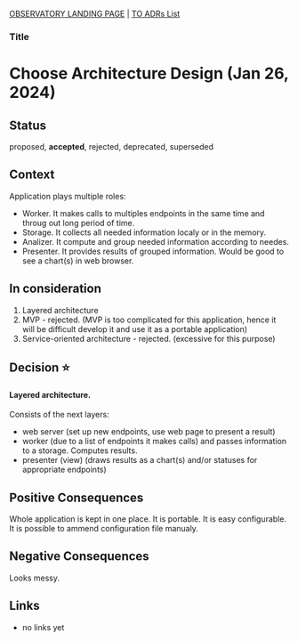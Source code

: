 [OBSERVATORY LANDING PAGE](../../README.md) | [TO ADRs List](./index.md)

### Title
# Choose Architecture Design (Jan 26, 2024)

## Status

proposed, **accepted**, rejected, deprecated, superseded

## Context

Application plays multiple roles:
- Worker. It makes calls to multiples endpoints in the same time and throug out long period of time.
- Storage. It collects all needed information localy or in the memory.
- Analizer. It compute and group needed information according to needes.
- Presenter. It provides results of grouped information. Would be good to see a chart(s) in web browser.

## In consideration

1. Layered architecture
2. MVP - rejected. (MVP is too complicated for this application, hence it will be difficult develop it and use it as a portable application)
3. Service-oriented architecture - rejected. (excessive for this purpose)

## Decision :star:

#### Layered architecture.

Consists of the next layers:
- web server (set up new endpoints, use web page to present a result)
- worker (due to a list of endpoints it makes calls) and passes information to a storage. Computes results.
- presenter (view) (draws results as a chart(s) and/or statuses for appropriate endpoints)


## Positive Consequences

Whole application is kept in one place. It is portable. It is easy configurable. It is possible to ammend configuration file manualy.

## Negative Consequences

Looks messy.

## Links

- no links yet
